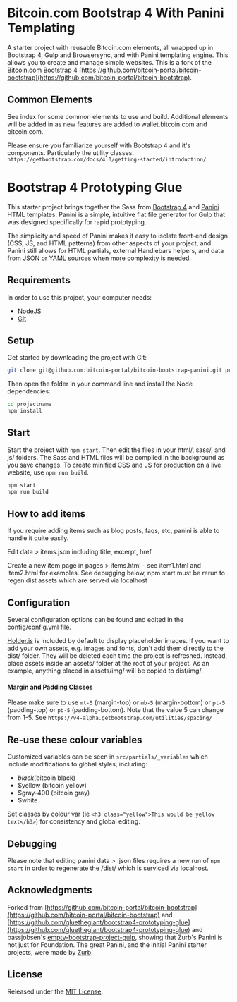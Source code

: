 
# Bitcoin.com Bootstrap 4 With Panini Templating

A starter project with reusable Bitcoin.com elements, all wrapped up in Bootstrap 4, Gulp and Browsersync, and with Panini templating engine. This allows you to create and manage simple websites. This is a fork of the Bitcoin.com Bootstrap 4 [https://github.com/bitcoin-portal/bitcoin-bootstrap](https://github.com/bitcoin-portal/bitcoin-bootstrap).

## Common Elements

See index for some common elements to use and build. Additional elements will be added in as new features are added to wallet.bitcoin.com and bitcoin.com.

Please ensure you familiarize yourself with Bootstrap 4 and it's components. Particularly the utility classes. `https://getbootstrap.com/docs/4.0/getting-started/introduction/`



# Bootstrap 4 Prototyping Glue

This starter project brings together the Sass from [Bootstrap 4](http://v4-alpha.getbootstrap.com/) and [Panini](https://github.com/zurb/panini) HTML templates. Panini is a simple, intuitive flat file generator for Gulp that was designed specifically for rapid prototyping.

The simplicity and speed of Panini makes it easy to isolate front-end design (CSS, JS, and HTML patterns) from other aspects of your project, and Panini still allows for HTML partials, external Handlebars helpers, and data from JSON or YAML sources when more complexity is needed.

## Requirements

In order to use this project, your computer needs:

- [NodeJS](https://nodejs.org/en/)
- [Git](https://git-scm.com/)

## Setup

Get started by downloading the project with Git:

```bash
git clone git@github.com:bitcoin-portal/bitcoin-bootstrap-panini.git projectname
```

Then open the folder in your command line and install the Node dependencies:

```bash
cd projectname
npm install
```

## Start

Start the project with `npm start`. Then edit the files in your html/, sass/, and js/ folders. The Sass and HTML files will be compiled in the background as you save changes. To create minified CSS and JS for production on a live website, use `npm run build`.

```bash
npm start
npm run build
```


## How to add items

If you require adding items such as blog posts, faqs, etc, panini is able to handle it quite easily.

Edit data > items.json including title, excerpt, href.

Create a new item page in pages > items.html - see item1.html and item2.html for examples. See debugging below, npm start must be rerun to regen dist assets which are served via localhost

## Configuration

Several configuration options can be found and edited in the config/config.yml file.

[Holder.js](https://github.com/imsky/holder/) is included by default to display placeholder images. If you want to add your own assets, e.g. images and fonts, don't add them directly to the dist/ folder. They will be deleted each time the project is refreshed. Instead, place assets inside an assets/ folder at the root of your project. As an example, anything placed in assets/img/ will be copied to dist/img/.

#### Margin and Padding Classes

Please make sure to use `mt-5` (margin-top) or `mb-5` (margin-bottom) or `pt-5` (padding-top) or `pb-5` (padding-bottom). Note that the value 5 can change from 1-5. See `https://v4-alpha.getbootstrap.com/utilities/spacing/` 


## Re-use these colour variables

Customized variables can be seen in `src/partials/_variables` which include modifications to global styles, including: 

- $black ($bitcoin black)
- $yellow (bitcoin yellow)
- $gray-400 (bitcoin gray)
- $white

Set classes by colour var (ie `<h3 class="yellow">This would be yellow text</h3>`) for consistency and global editing. 


## Debugging

Please note that editing panini data > .json files requires a new run of ```npm start``` in order to regenerate the /dist/ which is serviced via localhost. 

## Acknowledgments

Forked from [https://github.com/bitcoin-portal/bitcoin-bootstrap](https://github.com/bitcoin-portal/bitcoin-bootstrap) and [https://github.com/gluethegiant/bootstrap4-prototyping-glue](https://github.com/gluethegiant/bootstrap4-prototyping-glue) and bassjobsen's [empty-bootstrap-project-gulp](https://github.com/bassjobsen/empty-bootstrap-project-gulp), showing that Zurb's Panini is not just for Foundation. The great Panini, and the initial Panini starter projects, were made by [Zurb](https://github.com/zurb).

## License

Released under the [MIT License](https://opensource.org/licenses/MIT).
